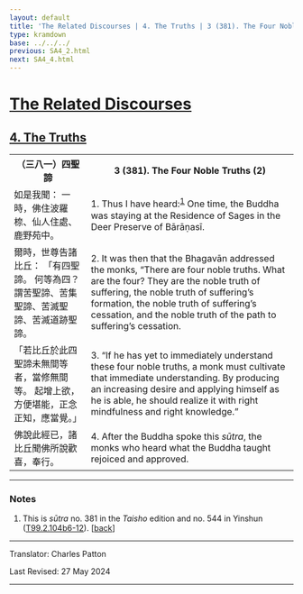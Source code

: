 ```yaml
---
layout: default
title: 'The Related Discourses | 4. The Truths | 3 (381). The Four Noble Truths (2)'
type: kramdown
base: ../../../
previous: SA4_2.html
next: SA4_4.html
---
```


<h1><a href='../index.html'>The Related Discourses</a></h1>
<h2><a href='index.html'>4. The Truths</a></h2>

<table class="trans">
  <th class='ch'>（三八一）四聖諦</th>
  <th class='en'>3 (381). The Four Noble Truths (2)</th>
  <tr>
    <td class="ch" title='t125.2.104b6'>如是我聞： 一時，佛住波羅㮈、仙人住處、鹿野苑中。</td>
    <td id='p1'>1. Thus I have heard:<sup id="ref1"><a href="#n1">1</a></sup> One time, the Buddha was staying at the Residence of Sages in the Deer Preserve of Bārāṇasī.</td>
  </tr>
  <tr>
    <td class="ch" title='t125.2.104b7'>爾時，世尊告諸比丘： 「有四聖諦。 何等為四？ 謂苦聖諦、苦集聖諦、苦滅聖諦、苦滅道跡聖諦。</td>
    <td id='p2'>2. It was then that the Bhagavān addressed the monks, “There are four noble truths. What are the four? They are the noble truth of suffering, the noble truth of suffering’s formation, the noble truth of suffering’s cessation, and the noble truth of the path to suffering’s cessation.</td>
  </tr>
  <tr>
    <td class="ch" title='t125.2.104b9'>「若比丘於此四聖諦未無間等者，當修無間等。 起增上欲，方便堪能，正念正知，應當覺。」</td>
    <td id='p3'>3. “If he has yet to immediately understand these four noble truths, a monk must cultivate that immediate understanding. By producing an increasing desire and applying himself as he is able, he should realize it with right mindfulness and right knowledge.”</td>
  </tr>
  <tr>
    <td class="ch" title='t125.2.104b11'>佛說此經已，諸比丘聞佛所說歡喜，奉行。</td>
    <td id='p4'>4. After the Buddha spoke this <em>sūtra</em>, the monks who heard what the Buddha taught rejoiced and approved.</td>
  </tr>
</table>

<hr/>

<h3 id="notes">Notes</h3>

<ol class="notes-list">
<li id="n1">This is <em>sūtra</em> no. 381 in the <cite>Taisho</cite> edition and no. 544 in Yinshun (<a href="https://cbetaonline.dila.edu.tw/zh/T02n0099_p0104b06" target="_blank">T99.2.104b6-12</a>). [<a href="#ref1">back</a>]</li>
</ol>
<hr/>

<p class="translator">Translator: Charles Patton</p>
<p class='revised'>Last Revised: 27 May 2024</p>

<hr/>